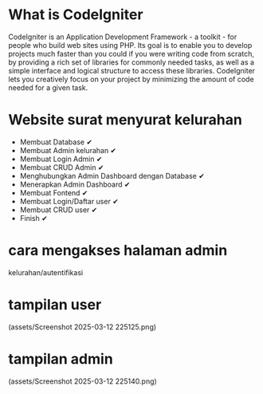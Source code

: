 # What is CodeIgniter

CodeIgniter is an Application Development Framework - a toolkit - for people
who build web sites using PHP. Its goal is to enable you to develop projects
much faster than you could if you were writing code from scratch, by providing
a rich set of libraries for commonly needed tasks, as well as a simple
interface and logical structure to access these libraries. CodeIgniter lets
you creatively focus on your project by minimizing the amount of code needed
for a given task.


# Website surat menyurat kelurahan

- Membuat Database ✔
- Membuat Admin kelurahan ✔
- Membuat Login Admin ✔
- Membuat CRUD Admin ✔
- Menghubungkan Admin Dashboard dengan Database ✔
- Menerapkan Admin Dashboard ✔
- Membuat Fontend ✔
- Membuat Login/Daftar user ✔
- Membuat CRUD user ✔
- Finish ✔
# cara mengakses halaman admin
kelurahan/autentifikasi

# tampilan user  
(assets/Screenshot 2025-03-12 225125.png)

# tampilan admin
(assets/Screenshot 2025-03-12 225140.png)


